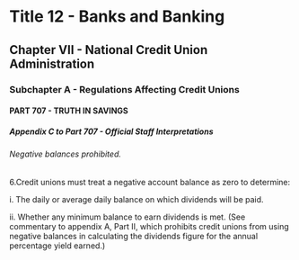 
# Title 12 - Banks and Banking
## Chapter VII - National Credit Union Administration
### Subchapter A - Regulations Affecting Credit Unions
#### PART 707 - TRUTH IN SAVINGS
##### Appendix C to Part 707 - Official Staff Interpretations
###### Negative balances prohibited.

6.Credit unions must treat a negative account balance as zero to determine:

i. The daily or average daily balance on which dividends will be paid.

ii. Whether any minimum balance to earn dividends is met. (See commentary to appendix A, Part II, which prohibits credit unions from using negative balances in calculating the dividends figure for the annual percentage yield earned.)

